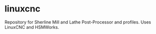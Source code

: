 # linuxcnc
Repository for Sherline Mill and Lathe Post-Processor and profiles. Uses LinuxCNC and HSMWorks.
